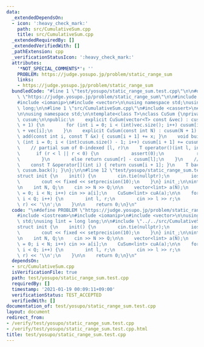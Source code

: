 ```yaml
---
data:
  _extendedDependsOn:
  - icon: ':heavy_check_mark:'
    path: src/CumulativeSum.cpp
    title: src/CumulativeSum.cpp
  _extendedRequiredBy: []
  _extendedVerifiedWith: []
  _pathExtension: cpp
  _verificationStatusIcon: ':heavy_check_mark:'
  attributes:
    '*NOT_SPECIAL_COMMENTS*': ''
    PROBLEM: https://judge.yosupo.jp/problem/static_range_sum
    links:
    - https://judge.yosupo.jp/problem/static_range_sum
  bundledCode: "#line 1 \"test/yosupo/static_range_sum.test.cpp\"\n\n#define PROBLEM\
    \ \"https://judge.yosupo.jp/problem/static_range_sum\"\n\n#include <iostream>\n\
    #include <iomanip>\n#include <vector>\n\nusing namespace std;\nusing lint = long\
    \ long;\n\n#line 1 \"src/CumulativeSum.cpp\"\n#include <cassert>\n#line 3 \"src/CumulativeSum.cpp\"\
    \n\nusing namespace std;\n\ntemplate<class T>\nclass CuSum {\nprivate:\n    vector<T>\
    \ cusum;\n\npublic:\n    explicit CuSum(vector<T> const &vec) : cusum(vec.size()\
    \ + 1) {\n        for (int i = 0; i < (int)vec.size(); i++) cusum[i + 1] = cusum[i]\
    \ + vec[i];\n    }\n    explicit CuSum(const int N) : cusum(N + 1) {}\n    void\
    \ add(const int i, const T &x) { cusum[i + 1] += x; }\n    void build() { for\
    \ (int i = 0; i < (int)cusum.size() - 1; i++) cusum[i + 1] += cusum[i]; }\n\n\
    \    // partial sum of 0-indexed [l, r)\n    T operator()(int l, int r) {\n  \
    \      if (r < l || r < 0) {\n            assert(0);\n            return T{};\n\
    \        }\n        else return cusum[r] - cusum[l];\n    }\n    // 0-indexed\n\
    \    const T &operator[](int i) { return cusum[i + 1]; }\n    T back() { return\
    \ cusum.back(); }\n};\n\n#line 12 \"test/yosupo/static_range_sum.test.cpp\"\n\n\
    struct init {\n    init() {\n        cin.tie(nullptr);\n        ios::sync_with_stdio(false);\n\
    \        cout << fixed << setprecision(10);\n    }\n} init_;\n\nint main() {\n\
    \n    int N, Q;\n    cin >> N >> Q;\n\n    vector<lint> a(N);\n    for (int i\
    \ = 0; i < N; i++) cin >> a[i];\n    CuSum<lint> cuA(a);\n\n    for (int i = 0;\
    \ i < Q; i++) {\n        int l, r;\n        cin >> l >> r;\n        cout << cuA(l,\
    \ r) << '\\n';\n    }\n\n    return 0;\n}\n"
  code: "\n#define PROBLEM \"https://judge.yosupo.jp/problem/static_range_sum\"\n\n\
    #include <iostream>\n#include <iomanip>\n#include <vector>\n\nusing namespace\
    \ std;\nusing lint = long long;\n\n#include \"../../src/CumulativeSum.cpp\"\n\n\
    struct init {\n    init() {\n        cin.tie(nullptr);\n        ios::sync_with_stdio(false);\n\
    \        cout << fixed << setprecision(10);\n    }\n} init_;\n\nint main() {\n\
    \n    int N, Q;\n    cin >> N >> Q;\n\n    vector<lint> a(N);\n    for (int i\
    \ = 0; i < N; i++) cin >> a[i];\n    CuSum<lint> cuA(a);\n\n    for (int i = 0;\
    \ i < Q; i++) {\n        int l, r;\n        cin >> l >> r;\n        cout << cuA(l,\
    \ r) << '\\n';\n    }\n\n    return 0;\n}\n"
  dependsOn:
  - src/CumulativeSum.cpp
  isVerificationFile: true
  path: test/yosupo/static_range_sum.test.cpp
  requiredBy: []
  timestamp: '2021-01-19 00:09:11+09:00'
  verificationStatus: TEST_ACCEPTED
  verifiedWith: []
documentation_of: test/yosupo/static_range_sum.test.cpp
layout: document
redirect_from:
- /verify/test/yosupo/static_range_sum.test.cpp
- /verify/test/yosupo/static_range_sum.test.cpp.html
title: test/yosupo/static_range_sum.test.cpp
---
```

